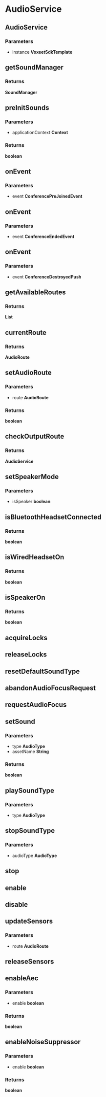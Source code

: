 # AudioService

## AudioService

### Parameters

 - instance **VoxeetSdkTemplate**


## getSoundManager

### Returns

__SoundManager__

## preInitSounds

### Parameters

 - applicationContext **Context**

### Returns

__boolean__

## onEvent

### Parameters

 - event **ConferencePreJoinedEvent**


## onEvent

### Parameters

 - event **ConferenceEndedEvent**


## onEvent

### Parameters

 - event **ConferenceDestroyedPush**


## getAvailableRoutes

### Returns

__List<AudioRoute>__

## currentRoute

### Returns

__AudioRoute__

## setAudioRoute

### Parameters

 - route **AudioRoute**

### Returns

__boolean__

## checkOutputRoute

### Returns

__AudioService__

## setSpeakerMode

### Parameters

 - isSpeaker **boolean**


## isBluetoothHeadsetConnected

### Returns

__boolean__

## isWiredHeadsetOn

### Returns

__boolean__

## isSpeakerOn

### Returns

__boolean__

## acquireLocks


## releaseLocks


## resetDefaultSoundType


## abandonAudioFocusRequest


## requestAudioFocus


## setSound

### Parameters

 - type **AudioType**
 - assetName **String**

### Returns

__boolean__

## playSoundType

### Parameters

 - type **AudioType**


## stopSoundType

### Parameters

 - audioType **AudioType**


## stop


## enable


## disable


## updateSensors

### Parameters

 - route **AudioRoute**


## releaseSensors


## enableAec

### Parameters

 - enable **boolean**

### Returns

__boolean__

## enableNoiseSuppressor

### Parameters

 - enable **boolean**

### Returns

__boolean__

